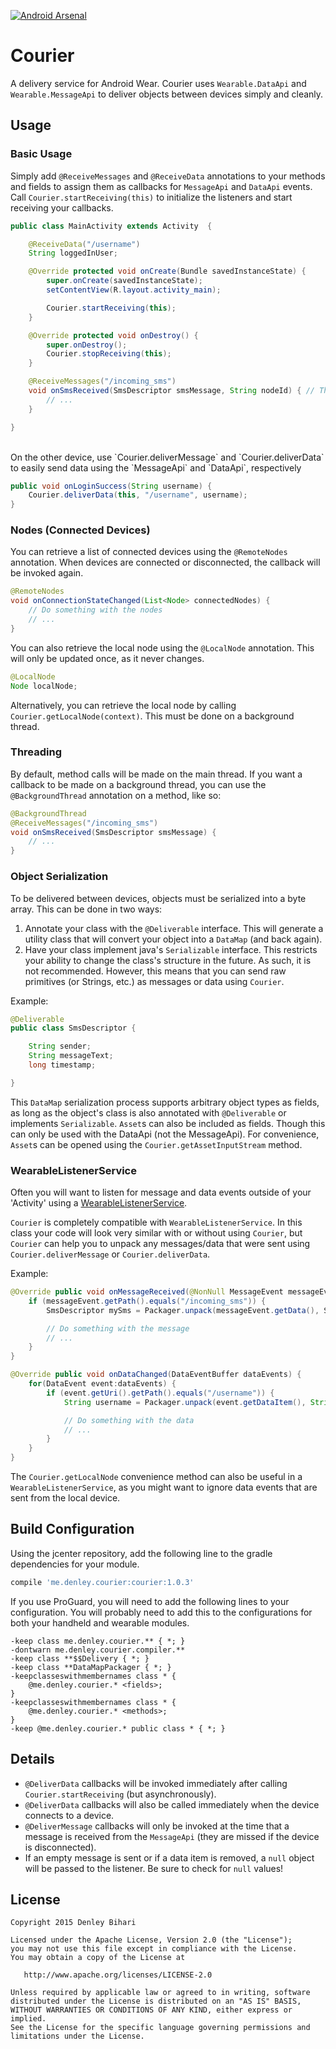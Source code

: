 [![Android Arsenal](https://img.shields.io/badge/Android%20Arsenal-Courier-brightgreen.svg?style=flat)](http://android-arsenal.com/details/1/1644)

# Courier
A delivery service for Android Wear. Courier uses `Wearable.DataApi` and `Wearable.MessageApi` to deliver objects between devices simply and cleanly.


Usage
-------

### Basic Usage

Simply add `@ReceiveMessages` and `@ReceiveData` annotations to your methods and fields to assign them as callbacks for `MessageApi` and `DataApi` events. Call `Courier.startReceiving(this)` to initialize the listeners and start receiving your callbacks.

```java
public class MainActivity extends Activity  {

    @ReceiveData("/username")
    String loggedInUser;

    @Override protected void onCreate(Bundle savedInstanceState) {
        super.onCreate(savedInstanceState);
        setContentView(R.layout.activity_main);

        Courier.startReceiving(this);
    }

    @Override protected void onDestroy() {
        super.onDestroy();
        Courier.stopReceiving(this);
    }

    @ReceiveMessages("/incoming_sms")
    void onSmsReceived(SmsDescriptor smsMessage, String nodeId) { // The nodeId parameter is optional
        // ...
    }

}
```

<br/>
On the other device, use `Courier.deliverMessage` and `Courier.deliverData` to easily send data using the `MessageApi` and `DataApi`, respectively

```java
public void onLoginSuccess(String username) {
    Courier.deliverData(this, "/username", username);
}
```


### Nodes (Connected Devices)

You can retrieve a list of connected devices using the `@RemoteNodes` annotation. When devices are connected or disconnected, the callback will be invoked again.

```java
@RemoteNodes
void onConnectionStateChanged(List<Node> connectedNodes) {
    // Do something with the nodes
    // ...
}
```

You can also retrieve the local node using the `@LocalNode` annotation. This will only be updated once, as it never changes.

```java
@LocalNode
Node localNode;
```

Alternatively, you can retrieve the local node by calling `Courier.getLocalNode(context)`. This must be done on a background thread.

### Threading

By default, method calls will be made on the main thread. If you want a callback to be made on a background thread, you can use the `@BackgroundThread` annotation on a method, like so:

```java
@BackgroundThread
@ReceiveMessages("/incoming_sms")
void onSmsReceived(SmsDescriptor smsMessage) {
    // ...
}
```

### Object Serialization

To be delivered between devices, objects must be serialized into a byte array. This can be done in two ways:

1. Annotate your class with the `@Deliverable` interface. This will generate a utility class that will convert your object into a `DataMap` (and back again).
2. Have your class implement java's `Serializable` interface. This restricts your ability to change the class's structure in the future. As such, it is not recommended. However, this means that you can send raw primitives (or Strings, etc.) as messages or data using `Courier`.

Example:

```java
@Deliverable
public class SmsDescriptor {

    String sender;
    String messageText;
    long timestamp;

}
```

This `DataMap` serialization process supports arbitrary object types as fields, as long as the object's class is also annotated with `@Deliverable` or implements `Serializable`.
`Asset`s can also be included as fields. Though this can only be used with the DataApi (not the MessageApi). For convenience, `Asset`s can be opened using the `Courier.getAssetInputStream` method.

### WearableListenerService

Often you will want to listen for message and data events outside of your 'Activity' using a [WearableListenerService](https://developer.android.com/training/wearables/data-layer/events.html#Listen).

`Courier` is completely compatible with `WearableListenerService`. In this class your code will look very similar with or without using `Courier`, but `Courier` can help you to unpack any messages/data that were sent using `Courier.deliverMessage` or `Courier.deliverData`.

Example:

```java
@Override public void onMessageReceived(@NonNull MessageEvent messageEvent) {
    if (messageEvent.getPath().equals("/incoming_sms")) {
        SmsDescriptor mySms = Packager.unpack(messageEvent.getData(), SmsDescriptor.class);

        // Do something with the message
        // ...
    }
}

@Override public void onDataChanged(DataEventBuffer dataEvents) {
    for(DataEvent event:dataEvents) {
        if (event.getUri().getPath().equals("/username")) {
            String username = Packager.unpack(event.getDataItem(), String.class);

            // Do something with the data
            // ...
        }
    }
}
```

The `Courier.getLocalNode` convenience method can also be useful in a `WearableListenerService`, as you might want to ignore data events that are sent from the local device.

Build Configuration
-------

Using the jcenter repository, add the following line to the gradle dependencies for your module.
```groovy
compile 'me.denley.courier:courier:1.0.3'
```

If you use ProGuard, you will need to add the following lines to your configuration. You will probably need to add this to the configurations for both your handheld and wearable modules.

```
-keep class me.denley.courier.** { *; }
-dontwarn me.denley.courier.compiler.**
-keep class **$$Delivery { *; }
-keep class **DataMapPackager { *; }
-keepclasseswithmembernames class * {
    @me.denley.courier.* <fields>;
}
-keepclasseswithmembernames class * {
    @me.denley.courier.* <methods>;
}
-keep @me.denley.courier.* public class * { *; }
```

Details
-------

- `@DeliverData` callbacks will be invoked immediately after calling `Courier.startReceiving` (but asynchronously).
- `@DeliverData` callbacks will also be called immediately when the device connects to a device.
- `@DeliverMessage` callbacks will only be invoked at the time that a message is received from the `MessageApi` (they are missed if the device is disconnected).
- If an empty message is sent or if a data item is removed, a `null` object will be passed to the listener. Be sure to check for `null` values!

License
-------

    Copyright 2015 Denley Bihari

    Licensed under the Apache License, Version 2.0 (the "License");
    you may not use this file except in compliance with the License.
    You may obtain a copy of the License at

       http://www.apache.org/licenses/LICENSE-2.0

    Unless required by applicable law or agreed to in writing, software
    distributed under the License is distributed on an "AS IS" BASIS,
    WITHOUT WARRANTIES OR CONDITIONS OF ANY KIND, either express or implied.
    See the License for the specific language governing permissions and
    limitations under the License.